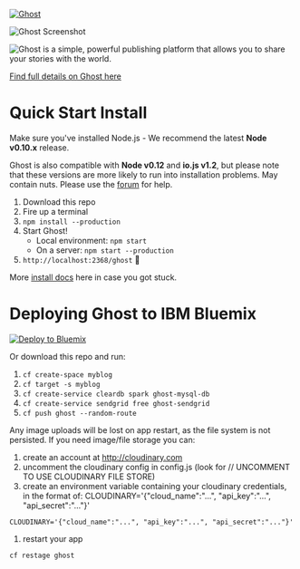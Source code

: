 <a href="https://github.com/TryGhost/Ghost"><img src="https://cloud.githubusercontent.com/assets/120485/6622822/c4c639fe-c8e7-11e4-9e64-5bec06c8b4c3.png" alt="Ghost" /></a>

![Ghost Screenshot](https://cloud.githubusercontent.com/assets/120485/6626466/6dae46b2-c8ff-11e4-8c7c-8dd63b215f7b.jpg)

![Ghost is a simple, powerful publishing platform that allows you to share your stories with the world.](https://cloud.githubusercontent.com/assets/120485/6626501/b2bb072c-c8ff-11e4-8e1a-2e78e68fd5c3.png)

[Find full details on Ghost here](https://github.com/tryghost/Ghost)


# Quick Start Install

Make sure you've installed Node.js - We recommend the latest **Node v0.10.x** release.

Ghost is also compatible with **Node v0.12** and **io.js v1.2**, but please note that these versions are more likely to run into installation problems. May contain nuts. Please use the [forum](https://ghost.org/forum/installation/) for help.

1. Download this repo
1. Fire up a terminal
1. `npm install --production`
1. Start Ghost!
    - Local environment: `npm start`
    - On a server: `npm start --production`
1. `http://localhost:2368/ghost` :tada:

More [install docs](http://support.ghost.org/installation/) here in case you got stuck.

<a name="getting-started"></a>


# Deploying Ghost to IBM Bluemix


[![Deploy to Bluemix](https://bluemix.net/deploy/button.png)](https://bluemix.net/deploy?repository=https://github.com/darcy202/bluemix-ghost)


Or download this repo and run:
1. `cf create-space myblog`
1. `cf target -s myblog`
1. `cf create-service cleardb spark ghost-mysql-db`
1. `cf create-service sendgrid free ghost-sendgrid`
1. `cf push ghost --random-route`


Any image uploads will be lost on app restart, as the file system is not persisted. If you need image/file storage you can:
1. create an account at http://cloudinary.com
1. uncomment the cloudinary config in config.js (look for // UNCOMMENT TO USE CLOUDINARY FILE STORE)
1. create an environment variable containing your cloudinary credentials, in the format of:
CLOUDINARY='{"cloud_name":"...", "api_key":"...", "api_secret":"..."}'


`CLOUDINARY='{"cloud_name":"...", "api_key":"...", "api_secret":"..."}'`

1. restart your app

`cf restage ghost`